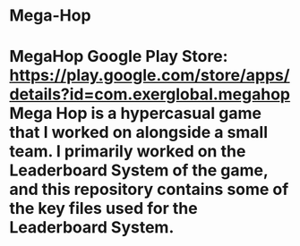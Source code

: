 # Mega-Hop
# MegaHop  Google Play Store: https://play.google.com/store/apps/details?id=com.exerglobal.megahop  Mega Hop is a hypercasual game that I worked on alongside a small team. I primarily worked on the Leaderboard System of the game, and this repository contains some of the key files used for the Leaderboard System.
